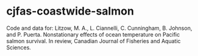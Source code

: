 # cjfas-coastwide-salmon
Code and data for: Litzow, M. A., L. Ciannelli, C. Cunningham, B. Johnson, and P. Puerta. Nonstationary effects of ocean temperature on Pacific salmon survival. In review, Canadian Journal of Fisheries and Aquatic Sciences.
